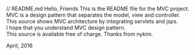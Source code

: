 // README.md
Hello, Friends
This is the README file for the MVC project.  
MVC is a design pattern that separates the model, view and controller.  
This source shows MVC architecture by integrating servlets and jsps.    
I hope that you understand MVC design pattern.  
This source is available free of charge.
Thanks from nykim. 

April, 2016
